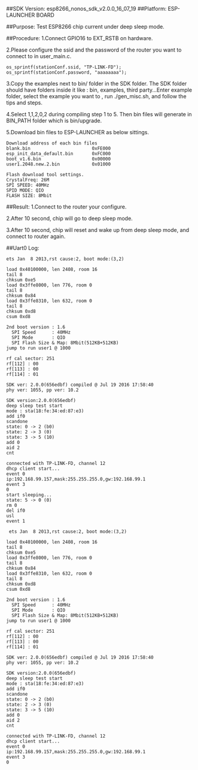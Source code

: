 ##SDK Version: esp8266_nonos_sdk_v2.0.0_16_07_19
##Platform: ESP-LAUNCHER BOARD

##Purpose:
Test ESP8266 chip current under deep sleep mode.

##Procedure:
1.Connect GPIO16 to EXT_RSTB on hardware.

2.Please configure the ssid and the password of the router you want to connect to in user_main.c.

	os_sprintf(stationConf.ssid, "TP-LINK-FD");
	os_sprintf(stationConf.password, "aaaaaaaa");

3.Copy the examples next to bin/ folder in the SDK folder. The SDK folder should have folders inside it like : bin, examples, third party...Enter example folder, select the example you want to , run ./gen_misc.sh, and follow the tips and steps.

4.Select 1,1,2,0,2 during compiling step 1 to 5. Then bin files will generate in BIN_PATH folder which is bin/upgrade.

5.Download bin files to ESP-LAUNCHER as below sittings.

	Download address of each bin files
	blank.bin						0xFE000
	esp_init_data_default.bin		0xFC000
	boot_v1.6.bin					0x00000
	user1.2048.new.2.bin			0x01000
	
	Flash download tool settings.
	CrystalFreq: 26M
	SPI SPEED: 40MHz
	SPID MODE: QIO
	FLASH SIZE: 8Mbit

##Result:
1.Connect to the router your configure.

2.After 10 second, chip will go to deep sleep mode.

3.After 10 second, chip will reset and wake up from deep sleep mode, and connect to router again.
 
##Uart0 Log:

	ets Jan  8 2013,rst cause:2, boot mode:(3,2)	load 0x40100000, len 2408, room 16 	tail 8	chksum 0xe5	load 0x3ffe8000, len 776, room 0 	tail 8	chksum 0x84	load 0x3ffe8310, len 632, room 0 	tail 8	chksum 0xd8	csum 0xd8	2nd boot version : 1.6	  SPI Speed      : 40MHz	  SPI Mode       : QIO	  SPI Flash Size & Map: 8Mbit(512KB+512KB)	jump to run user1 @ 1000	rf cal sector: 251	rf[112] : 00	rf[113] : 00	rf[114] : 01	SDK ver: 2.0.0(656edbf) compiled @ Jul 19 2016 17:58:40	phy ver: 1055, pp ver: 10.2	SDK version:2.0.0(656edbf)	deep sleep test start	mode : sta(18:fe:34:ed:87:e3)	add if0	scandone	state: 0 -> 2 (b0)	state: 2 -> 3 (0)	state: 3 -> 5 (10)	add 0	aid 2	cnt 	connected with TP-LINK-FD, channel 12	dhcp client start...	event 0	ip:192.168.99.157,mask:255.255.255.0,gw:192.168.99.1	event 3	0	start sleeping...	state: 5 -> 0 (0)	rm 0	del if0	usl	event 1	 ets Jan  8 2013,rst cause:2, boot mode:(3,2)	load 0x40100000, len 2408, room 16 	tail 8	chksum 0xe5	load 0x3ffe8000, len 776, room 0 	tail 8	chksum 0x84	load 0x3ffe8310, len 632, room 0 	tail 8	chksum 0xd8	csum 0xd8	2nd boot version : 1.6	  SPI Speed      : 40MHz	  SPI Mode       : QIO	  SPI Flash Size & Map: 8Mbit(512KB+512KB)	jump to run user1 @ 1000	rf cal sector: 251	rf[112] : 00	rf[113] : 00	rf[114] : 01	SDK ver: 2.0.0(656edbf) compiled @ Jul 19 2016 17:58:40	phy ver: 1055, pp ver: 10.2	SDK version:2.0.0(656edbf)	deep sleep test start	mode : sta(18:fe:34:ed:87:e3)	add if0	scandone	state: 0 -> 2 (b0)	state: 2 -> 3 (0)	state: 3 -> 5 (10)	add 0	aid 2	cnt 	connected with TP-LINK-FD, channel 12	dhcp client start...	event 0	ip:192.168.99.157,mask:255.255.255.0,gw:192.168.99.1	event 3	0